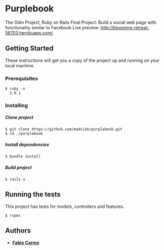 # Purplebook
The Odin Project, Ruby on Rails Final Project: Build a social web page with functionality similar to Facebook
Live preview: http://blooming-retreat-56703.herokuapp.com/

## Getting Started
These instructions will get you a copy of the project up and running on your local machine.

### Prerequisites
```
$ ruby -v
  2.6.1
```

### Installing
##### Clone project
```
$ git clone https://github.com/madcido/purplebook.git
$ cd ./purplebook
```
##### Install dependencies
```
$ bundle install
```
##### Build project
```
$ rails s
```

## Running the tests
This project has tests for models, controllers and features.
```
$ rspec
```

## Authors
* **<a href="https://github.com/madcido">Fabio Carmo</a>**

